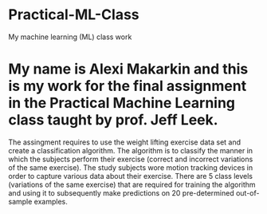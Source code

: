 # Practical-ML-Class
My machine learning (ML) class work

# My name is Alexi Makarkin and this is my work for the final assignment in the Practical Machine Learning class taught by prof. Jeff Leek.

The assingment requires to use the weight lifting exercise data set and create a classification algorithm. The algorithm is to classify the manner in which the subjects perform their exercise (correct and incorrect variations of the same exercise). The study subjects wore motion tracking devices in order to capture various data about their exercise. There are 5 class levels (variations of the same exercise) that are required for training the algorithm and using it to subsequently make predictions on 20 pre-determined out-of-sample examples.


